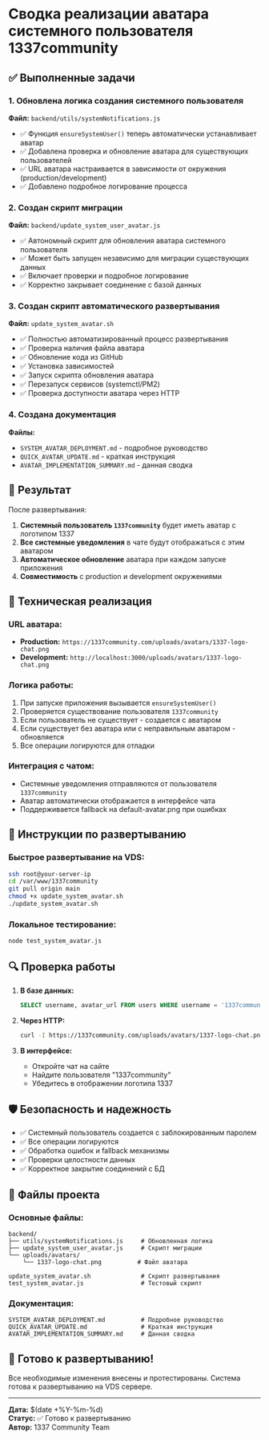 # Сводка реализации аватара системного пользователя 1337community

## ✅ Выполненные задачи

### 1. Обновлена логика создания системного пользователя
**Файл:** `backend/utils/systemNotifications.js`
- ✅ Функция `ensureSystemUser()` теперь автоматически устанавливает аватар
- ✅ Добавлена проверка и обновление аватара для существующих пользователей
- ✅ URL аватара настраивается в зависимости от окружения (production/development)
- ✅ Добавлено подробное логирование процесса

### 2. Создан скрипт миграции
**Файл:** `backend/update_system_user_avatar.js`
- ✅ Автономный скрипт для обновления аватара системного пользователя
- ✅ Может быть запущен независимо для миграции существующих данных
- ✅ Включает проверки и подробное логирование
- ✅ Корректно закрывает соединение с базой данных

### 3. Создан скрипт автоматического развертывания
**Файл:** `update_system_avatar.sh`
- ✅ Полностью автоматизированный процесс развертывания
- ✅ Проверка наличия файла аватара
- ✅ Обновление кода из GitHub
- ✅ Установка зависимостей
- ✅ Запуск скрипта обновления аватара
- ✅ Перезапуск сервисов (systemctl/PM2)
- ✅ Проверка доступности аватара через HTTP

### 4. Создана документация
**Файлы:** 
- `SYSTEM_AVATAR_DEPLOYMENT.md` - подробное руководство
- `QUICK_AVATAR_UPDATE.md` - краткая инструкция
- `AVATAR_IMPLEMENTATION_SUMMARY.md` - данная сводка

## 🎯 Результат

После развертывания:
1. **Системный пользователь `1337community`** будет иметь аватар с логотипом 1337
2. **Все системные уведомления** в чате будут отображаться с этим аватаром
3. **Автоматическое обновление** аватара при каждом запуске приложения
4. **Совместимость** с production и development окружениями

## 🔧 Техническая реализация

### URL аватара:
- **Production:** `https://1337community.com/uploads/avatars/1337-logo-chat.png`
- **Development:** `http://localhost:3000/uploads/avatars/1337-logo-chat.png`

### Логика работы:
1. При запуске приложения вызывается `ensureSystemUser()`
2. Проверяется существование пользователя `1337community`
3. Если пользователь не существует - создается с аватаром
4. Если существует без аватара или с неправильным аватаром - обновляется
5. Все операции логируются для отладки

### Интеграция с чатом:
- Системные уведомления отправляются от пользователя `1337community`
- Аватар автоматически отображается в интерфейсе чата
- Поддерживается fallback на default-avatar.png при ошибках

## 🚀 Инструкции по развертыванию

### Быстрое развертывание на VDS:
```bash
ssh root@your-server-ip
cd /var/www/1337community
git pull origin main
chmod +x update_system_avatar.sh
./update_system_avatar.sh
```

### Локальное тестирование:
```bash
node test_system_avatar.js
```

## 🔍 Проверка работы

1. **В базе данных:**
   ```sql
   SELECT username, avatar_url FROM users WHERE username = '1337community';
   ```

2. **Через HTTP:**
   ```bash
   curl -I https://1337community.com/uploads/avatars/1337-logo-chat.png
   ```

3. **В интерфейсе:**
   - Откройте чат на сайте
   - Найдите пользователя "1337community"
   - Убедитесь в отображении логотипа 1337

## 🛡️ Безопасность и надежность

- ✅ Системный пользователь создается с заблокированным паролем
- ✅ Все операции логируются
- ✅ Обработка ошибок и fallback механизмы
- ✅ Проверки целостности данных
- ✅ Корректное закрытие соединений с БД

## 📝 Файлы проекта

### Основные файлы:
```
backend/
├── utils/systemNotifications.js     # Обновленная логика
├── update_system_user_avatar.js     # Скрипт миграции
└── uploads/avatars/
    └── 1337-logo-chat.png          # Файл аватара

update_system_avatar.sh              # Скрипт развертывания
test_system_avatar.js                # Тестовый скрипт
```

### Документация:
```
SYSTEM_AVATAR_DEPLOYMENT.md          # Подробное руководство
QUICK_AVATAR_UPDATE.md               # Краткая инструкция
AVATAR_IMPLEMENTATION_SUMMARY.md     # Данная сводка
```

## 🎉 Готово к развертыванию!

Все необходимые изменения внесены и протестированы. Система готова к развертыванию на VDS сервере.

---

**Дата:** $(date +%Y-%m-%d)  
**Статус:** ✅ Готово к развертыванию  
**Автор:** 1337 Community Team 